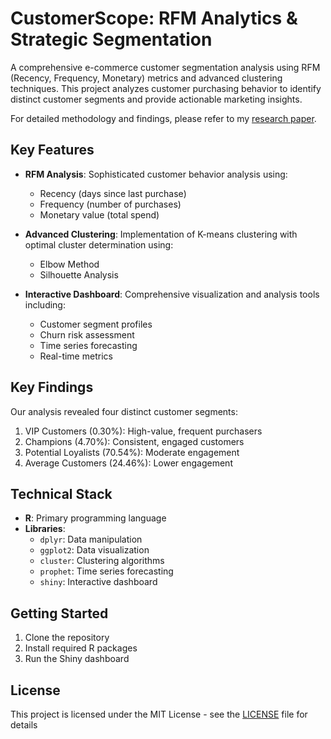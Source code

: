 # CustomerScope: RFM Analytics & Strategic Segmentation

A comprehensive e-commerce customer segmentation analysis using RFM (Recency, Frequency, Monetary) metrics and advanced clustering techniques. This project analyzes customer purchasing behavior to identify distinct customer segments and provide actionable marketing insights.

For detailed methodology and findings, please refer to my [research paper](ecommerce_customer_segmentation_tenbosch_2024.md).

## Key Features

- **RFM Analysis**: Sophisticated customer behavior analysis using:
  - Recency (days since last purchase)
  - Frequency (number of purchases)
  - Monetary value (total spend)

- **Advanced Clustering**: Implementation of K-means clustering with optimal cluster determination using:
  - Elbow Method
  - Silhouette Analysis

- **Interactive Dashboard**: Comprehensive visualization and analysis tools including:
  - Customer segment profiles
  - Churn risk assessment
  - Time series forecasting
  - Real-time metrics

## Key Findings

Our analysis revealed four distinct customer segments:

1. VIP Customers (0.30%): High-value, frequent purchasers
2. Champions (4.70%): Consistent, engaged customers
3. Potential Loyalists (70.54%): Moderate engagement
4. Average Customers (24.46%): Lower engagement

## Technical Stack

- **R**: Primary programming language
- **Libraries**:
  - `dplyr`: Data manipulation
  - `ggplot2`: Data visualization
  - `cluster`: Clustering algorithms
  - `prophet`: Time series forecasting
  - `shiny`: Interactive dashboard

## Getting Started

1. Clone the repository
2. Install required R packages
3. Run the Shiny dashboard

## License
This project is licensed under the MIT License - see the [LICENSE](LICENSE) file for details